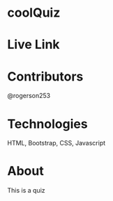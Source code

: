 # coolQuiz

# Live Link

# Contributors
@rogerson253

# Technologies
HTML, Bootstrap, CSS, Javascript

# About
This is a quiz